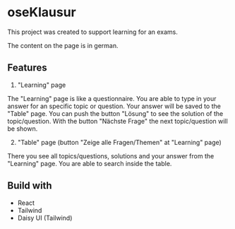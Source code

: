 # oseKlausur

This project was created to support learning for an exams.

The content on the page is in german.

## Features

1. "Learning" page

The "Learning" page is like a questionnaire. You are able to type in your answer for an specific topic or question. Your answer will be saved to the "Table" page. You can push the button "Lösung" to see the solution of the topic/question. With the button "Nächste Frage" the next topic/question will be shown.

2. "Table" page (button "Zeige alle Fragen/Themen" at "Learning" page)

There you see all topics/questions, solutions and your answer from the "Learning" page. You are able to search inside the table.

## Build with

- React
- Tailwind
- Daisy UI (Tailwind)
